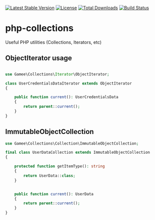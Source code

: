 [![Latest Stable Version](https://poser.pugx.org/gamee/php-collections/v/stable)](https://packagist.org/packages/gamee/php-collections)
[![License](https://poser.pugx.org/gamee/php-collections/license)](https://packagist.org/packages/gamee/php-collections)
[![Total Downloads](https://poser.pugx.org/gamee/php-collections/downloads)](https://packagist.org/packages/gamee/php-collections)
[![Build Status](https://travis-ci.org/gameeapp/nette-rabbitmq.svg?branch=master)](https://travis-ci.org/gameeapp/nette-rabbitmq)


# php-collections
Useful PHP utilities (Collections, Iterators, etc)

## ObjectIterator usage

```php

use Gamee\Collections\Iterator\ObjectIterator;

class UserCredentialsDataIterator extends ObjectIterator
{

	public function current(): UserCredentialsData
	{
		return parent::current();
	}
}
```

## ImmutableObjectCollection

```php
use Gamee\Collections\Collection\ImmutableObjectCollection;

final class UserDataCollection extends ImmutableObjectCollection
{

	protected function getItemType(): string
	{
		return UserData::class;
	}


	public function current(): UserData
	{
		return parent::current();
	}
}
```
